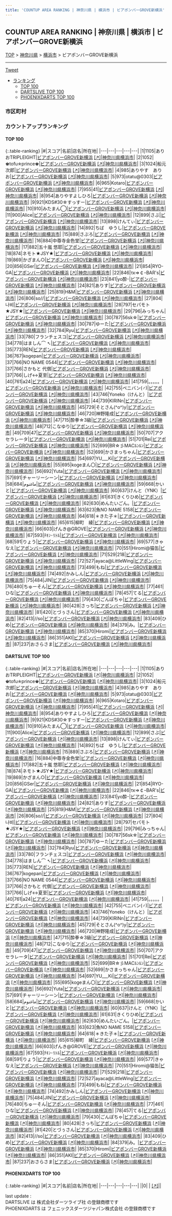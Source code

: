 ```yaml
---
title: 'COUNTUP AREA RANKING | 神奈川県 | 横浜市 | ビアポンバーGROVE新横浜'
---
```

## COUNTUP AREA RANKING | 神奈川県 | 横浜市 | ビアポンバーGROVE新横浜

[TOP](/darts/rank/) > [神奈川県](/darts/rank/神奈川県/) > [横浜市](/darts/rank/神奈川県/横浜市/) > ビアポンバーGROVE新横浜

___

<a href="https://twitter.com/share?ref_src=twsrc%5Etfw" data-text="COUNTUP AREA RANKING | 神奈川県横浜市ビアポンバーGROVE新横浜" class="twitter-share-button" data-hashtags="DARTSLIVE,PHOENIXDARTS,darts,ダーツ" data-show-count="false">Tweet</a>

* [ランキング](#カウントアップランキング)
    * [TOP 100](#top-100)
    * [DARTSLIVE TOP 100](#dartslive-top-100)
    * [PHOENIXDARTS TOP 100](#phoenixdarts-top-100)

### 市区町村

<ul>

</ul>

### カウントアップランキング

#### TOP 100



{:.table-ranking}
|#|スコア|名前|店名|所在地|
|---|---|---|---|---|
|1|1105|<span class="rank-name-dl">ありおTRIPLEIGHT</span>|<a href="/darts/rank/shops/c0ae7c72442d7486fec1ae84bb28bd87.html">ビアポンバーGROVE新横浜</a> <a href="https://search.dartslive.com/jp/shop/c0ae7c72442d7486fec1ae84bb28bd87">[↗]</a>|<a href="/darts/rank/神奈川県/横浜市">神奈川県横浜市</a>|
|2|1052|<span class="rank-name-dl">♚tofu✯prince♚</span>|<a href="/darts/rank/shops/c0ae7c72442d7486fec1ae84bb28bd87.html">ビアポンバーGROVE新横浜</a> <a href="https://search.dartslive.com/jp/shop/c0ae7c72442d7486fec1ae84bb28bd87">[↗]</a>|<a href="/darts/rank/神奈川県/横浜市">神奈川県横浜市</a>|
|3|1024|<span class="rank-name-dl">船元次郎</span>|<a href="/darts/rank/shops/c0ae7c72442d7486fec1ae84bb28bd87.html">ビアポンバーGROVE新横浜</a> <a href="https://search.dartslive.com/jp/shop/c0ae7c72442d7486fec1ae84bb28bd87">[↗]</a>|<a href="/darts/rank/神奈川県/横浜市">神奈川県横浜市</a>|
|4|985|<span class="rank-name-dl">ありやす　ありお</span>|<a href="/darts/rank/shops/c0ae7c72442d7486fec1ae84bb28bd87.html">ビアポンバーGROVE新横浜</a> <a href="https://search.dartslive.com/jp/shop/c0ae7c72442d7486fec1ae84bb28bd87">[↗]</a>|<a href="/darts/rank/神奈川県/横浜市">神奈川県横浜市</a>|
|5|973|<span class="rank-name-dl">otatu@0303</span>|<a href="/darts/rank/shops/c0ae7c72442d7486fec1ae84bb28bd87.html">ビアポンバーGROVE新横浜</a> <a href="https://search.dartslive.com/jp/shop/c0ae7c72442d7486fec1ae84bb28bd87">[↗]</a>|<a href="/darts/rank/神奈川県/横浜市">神奈川県横浜市</a>|
|6|965|<span class="rank-name-dl">Kotaro</span>|<a href="/darts/rank/shops/c0ae7c72442d7486fec1ae84bb28bd87.html">ビアポンバーGROVE新横浜</a> <a href="https://search.dartslive.com/jp/shop/c0ae7c72442d7486fec1ae84bb28bd87">[↗]</a>|<a href="/darts/rank/神奈川県/横浜市">神奈川県横浜市</a>|
|7|955|<span class="rank-name-dl">41</span>|<a href="/darts/rank/shops/c0ae7c72442d7486fec1ae84bb28bd87.html">ビアポンバーGROVE新横浜</a> <a href="https://search.dartslive.com/jp/shop/c0ae7c72442d7486fec1ae84bb28bd87">[↗]</a>|<a href="/darts/rank/神奈川県/横浜市">神奈川県横浜市</a>|
|8|954|<span class="rank-name-dl">ありやすよしひろ</span>|<a href="/darts/rank/shops/c0ae7c72442d7486fec1ae84bb28bd87.html">ビアポンバーGROVE新横浜</a> <a href="https://search.dartslive.com/jp/shop/c0ae7c72442d7486fec1ae84bb28bd87">[↗]</a>|<a href="/darts/rank/神奈川県/横浜市">神奈川県横浜市</a>|
|9|921|<span class="rank-name-dl">KDS#30☆すっすー</span>|<a href="/darts/rank/shops/c0ae7c72442d7486fec1ae84bb28bd87.html">ビアポンバーGROVE新横浜</a> <a href="https://search.dartslive.com/jp/shop/c0ae7c72442d7486fec1ae84bb28bd87">[↗]</a>|<a href="/darts/rank/神奈川県/横浜市">神奈川県横浜市</a>|
|10|910|<span class="rank-name-dl">みたまん◯</span>|<a href="/darts/rank/shops/c0ae7c72442d7486fec1ae84bb28bd87.html">ビアポンバーGROVE新横浜</a> <a href="https://search.dartslive.com/jp/shop/c0ae7c72442d7486fec1ae84bb28bd87">[↗]</a>|<a href="/darts/rank/神奈川県/横浜市">神奈川県横浜市</a>|
|11|900|<span class="rank-name-dl">Alice</span>|<a href="/darts/rank/shops/c0ae7c72442d7486fec1ae84bb28bd87.html">ビアポンバーGROVE新横浜</a> <a href="https://search.dartslive.com/jp/shop/c0ae7c72442d7486fec1ae84bb28bd87">[↗]</a>|<a href="/darts/rank/神奈川県/横浜市">神奈川県横浜市</a>|
|12|899|<span class="rank-name-dl">さぶ</span>|<a href="/darts/rank/shops/c0ae7c72442d7486fec1ae84bb28bd87.html">ビアポンバーGROVE新横浜</a> <a href="https://search.dartslive.com/jp/shop/c0ae7c72442d7486fec1ae84bb28bd87">[↗]</a>|<a href="/darts/rank/神奈川県/横浜市">神奈川県横浜市</a>|
|13|898|<span class="rank-name-dl">けんてぃ</span>|<a href="/darts/rank/shops/c0ae7c72442d7486fec1ae84bb28bd87.html">ビアポンバーGROVE新横浜</a> <a href="https://search.dartslive.com/jp/shop/c0ae7c72442d7486fec1ae84bb28bd87">[↗]</a>|<a href="/darts/rank/神奈川県/横浜市">神奈川県横浜市</a>|
|14|892|<span class="rank-name-dl">ちば　ゆうし</span>|<a href="/darts/rank/shops/c0ae7c72442d7486fec1ae84bb28bd87.html">ビアポンバーGROVE新横浜</a> <a href="https://search.dartslive.com/jp/shop/c0ae7c72442d7486fec1ae84bb28bd87">[↗]</a>|<a href="/darts/rank/神奈川県/横浜市">神奈川県横浜市</a>|
|15|889|<span class="rank-name-dl">さぶろ</span>|<a href="/darts/rank/shops/c0ae7c72442d7486fec1ae84bb28bd87.html">ビアポンバーGROVE新横浜</a> <a href="https://search.dartslive.com/jp/shop/c0ae7c72442d7486fec1ae84bb28bd87">[↗]</a>|<a href="/darts/rank/神奈川県/横浜市">神奈川県横浜市</a>|
|16|884|<span class="rank-name-dl">中尊寺金色堂</span>|<a href="/darts/rank/shops/c0ae7c72442d7486fec1ae84bb28bd87.html">ビアポンバーGROVE新横浜</a> <a href="https://search.dartslive.com/jp/shop/c0ae7c72442d7486fec1ae84bb28bd87">[↗]</a>|<a href="/darts/rank/神奈川県/横浜市">神奈川県横浜市</a>|
|17|882|<span class="rank-name-dl">五十嵐 悠耶</span>|<a href="/darts/rank/shops/c0ae7c72442d7486fec1ae84bb28bd87.html">ビアポンバーGROVE新横浜</a> <a href="https://search.dartslive.com/jp/shop/c0ae7c72442d7486fec1ae84bb28bd87">[↗]</a>|<a href="/darts/rank/神奈川県/横浜市">神奈川県横浜市</a>|
|18|874|<span class="rank-name-dl">ネモト★JSY★</span>|<a href="/darts/rank/shops/c0ae7c72442d7486fec1ae84bb28bd87.html">ビアポンバーGROVE新横浜</a> <a href="https://search.dartslive.com/jp/shop/c0ae7c72442d7486fec1ae84bb28bd87">[↗]</a>|<a href="/darts/rank/神奈川県/横浜市">神奈川県横浜市</a>|
|19|869|<span class="rank-name-dl">かざまん○</span>|<a href="/darts/rank/shops/c0ae7c72442d7486fec1ae84bb28bd87.html">ビアポンバーGROVE新横浜</a> <a href="https://search.dartslive.com/jp/shop/c0ae7c72442d7486fec1ae84bb28bd87">[↗]</a>|<a href="/darts/rank/神奈川県/横浜市">神奈川県横浜市</a>|
|20|856|<span class="rank-name-dl">GSer</span>|<a href="/darts/rank/shops/c0ae7c72442d7486fec1ae84bb28bd87.html">ビアポンバーGROVE新横浜</a> <a href="https://search.dartslive.com/jp/shop/c0ae7c72442d7486fec1ae84bb28bd87">[↗]</a>|<a href="/darts/rank/神奈川県/横浜市">神奈川県横浜市</a>|
|21|854|<span class="rank-name-dl">RYO-GA</span>|<a href="/darts/rank/shops/c0ae7c72442d7486fec1ae84bb28bd87.html">ビアポンバーGROVE新横浜</a> <a href="https://search.dartslive.com/jp/shop/c0ae7c72442d7486fec1ae84bb28bd87">[↗]</a>|<a href="/darts/rank/神奈川県/横浜市">神奈川県横浜市</a>|
|22|846|<span class="rank-name-dl">τκ⇒￠ｰBAR&#x27;s</span>|<a href="/darts/rank/shops/c0ae7c72442d7486fec1ae84bb28bd87.html">ビアポンバーGROVE新横浜</a> <a href="https://search.dartslive.com/jp/shop/c0ae7c72442d7486fec1ae84bb28bd87">[↗]</a>|<a href="/darts/rank/神奈川県/横浜市">神奈川県横浜市</a>|
|23|841|<span class="rank-name-dl">yo酔-</span>|<a href="/darts/rank/shops/c0ae7c72442d7486fec1ae84bb28bd87.html">ビアポンバーGROVE新横浜</a> <a href="https://search.dartslive.com/jp/shop/c0ae7c72442d7486fec1ae84bb28bd87">[↗]</a>|<a href="/darts/rank/神奈川県/横浜市">神奈川県横浜市</a>|
|24|821|<span class="rank-name-dl">ありす</span>|<a href="/darts/rank/shops/c0ae7c72442d7486fec1ae84bb28bd87.html">ビアポンバーGROVE新横浜</a> <a href="https://search.dartslive.com/jp/shop/c0ae7c72442d7486fec1ae84bb28bd87">[↗]</a>|<a href="/darts/rank/神奈川県/横浜市">神奈川県横浜市</a>|
|25|819|<span class="rank-name-dl">H&amp;M</span>|<a href="/darts/rank/shops/c0ae7c72442d7486fec1ae84bb28bd87.html">ビアポンバーGROVE新横浜</a> <a href="https://search.dartslive.com/jp/shop/c0ae7c72442d7486fec1ae84bb28bd87">[↗]</a>|<a href="/darts/rank/神奈川県/横浜市">神奈川県横浜市</a>|
|26|806|<span class="rank-name-dl">so//</span>|<a href="/darts/rank/shops/c0ae7c72442d7486fec1ae84bb28bd87.html">ビアポンバーGROVE新横浜</a> <a href="https://search.dartslive.com/jp/shop/c0ae7c72442d7486fec1ae84bb28bd87">[↗]</a>|<a href="/darts/rank/神奈川県/横浜市">神奈川県横浜市</a>|
|27|804|<span class="rank-name-dl">나비</span>|<a href="/darts/rank/shops/c0ae7c72442d7486fec1ae84bb28bd87.html">ビアポンバーGROVE新横浜</a> <a href="https://search.dartslive.com/jp/shop/c0ae7c72442d7486fec1ae84bb28bd87">[↗]</a>|<a href="/darts/rank/神奈川県/横浜市">神奈川県横浜市</a>|
|28|797|<span class="rank-name-dl">セパモト★JSY★</span>|<a href="/darts/rank/shops/c0ae7c72442d7486fec1ae84bb28bd87.html">ビアポンバーGROVE新横浜</a> <a href="https://search.dartslive.com/jp/shop/c0ae7c72442d7486fec1ae84bb28bd87">[↗]</a>|<a href="/darts/rank/神奈川県/横浜市">神奈川県横浜市</a>|
|29|796|<span class="rank-name-dl">みっちゃん</span>|<a href="/darts/rank/shops/c0ae7c72442d7486fec1ae84bb28bd87.html">ビアポンバーGROVE新横浜</a> <a href="https://search.dartslive.com/jp/shop/c0ae7c72442d7486fec1ae84bb28bd87">[↗]</a>|<a href="/darts/rank/神奈川県/横浜市">神奈川県横浜市</a>|
|30|787|<span class="rank-name-dl">56sk☆</span>|<a href="/darts/rank/shops/c0ae7c72442d7486fec1ae84bb28bd87.html">ビアポンバーGROVE新横浜</a> <a href="https://search.dartslive.com/jp/shop/c0ae7c72442d7486fec1ae84bb28bd87">[↗]</a>|<a href="/darts/rank/神奈川県/横浜市">神奈川県横浜市</a>|
|30|787|<span class="rank-name-dl">ゆーた</span>|<a href="/darts/rank/shops/c0ae7c72442d7486fec1ae84bb28bd87.html">ビアポンバーGROVE新横浜</a> <a href="https://search.dartslive.com/jp/shop/c0ae7c72442d7486fec1ae84bb28bd87">[↗]</a>|<a href="/darts/rank/神奈川県/横浜市">神奈川県横浜市</a>|
|32|784|<span class="rank-name-dl">Ryu</span>|<a href="/darts/rank/shops/c0ae7c72442d7486fec1ae84bb28bd87.html">ビアポンバーGROVE新横浜</a> <a href="https://search.dartslive.com/jp/shop/c0ae7c72442d7486fec1ae84bb28bd87">[↗]</a>|<a href="/darts/rank/神奈川県/横浜市">神奈川県横浜市</a>|
|33|780|<span class="rank-name-dl">フランチェスコ</span>|<a href="/darts/rank/shops/c0ae7c72442d7486fec1ae84bb28bd87.html">ビアポンバーGROVE新横浜</a> <a href="https://search.dartslive.com/jp/shop/c0ae7c72442d7486fec1ae84bb28bd87">[↗]</a>|<a href="/darts/rank/神奈川県/横浜市">神奈川県横浜市</a>|
|34|778|<span class="rank-name-dl">はましん⌒ ➴</span>|<a href="/darts/rank/shops/c0ae7c72442d7486fec1ae84bb28bd87.html">ビアポンバーGROVE新横浜</a> <a href="https://search.dartslive.com/jp/shop/c0ae7c72442d7486fec1ae84bb28bd87">[↗]</a>|<a href="/darts/rank/神奈川県/横浜市">神奈川県横浜市</a>|
|35|773|<span class="rank-name-dl">REN</span>|<a href="/darts/rank/shops/c0ae7c72442d7486fec1ae84bb28bd87.html">ビアポンバーGROVE新横浜</a> <a href="https://search.dartslive.com/jp/shop/c0ae7c72442d7486fec1ae84bb28bd87">[↗]</a>|<a href="/darts/rank/神奈川県/横浜市">神奈川県横浜市</a>|
|36|767|<span class="rank-name-dl">kogepan</span>|<a href="/darts/rank/shops/c0ae7c72442d7486fec1ae84bb28bd87.html">ビアポンバーGROVE新横浜</a> <a href="https://search.dartslive.com/jp/shop/c0ae7c72442d7486fec1ae84bb28bd87">[↗]</a>|<a href="/darts/rank/神奈川県/横浜市">神奈川県横浜市</a>|
|37|766|<span class="rank-name-dl">NO NAME 0544</span>|<a href="/darts/rank/shops/c0ae7c72442d7486fec1ae84bb28bd87.html">ビアポンバーGROVE新横浜</a> <a href="https://search.dartslive.com/jp/shop/c0ae7c72442d7486fec1ae84bb28bd87">[↗]</a>|<a href="/darts/rank/神奈川県/横浜市">神奈川県横浜市</a>|
|37|766|<span class="rank-name-dl">さかもと 代償</span>|<a href="/darts/rank/shops/c0ae7c72442d7486fec1ae84bb28bd87.html">ビアポンバーGROVE新横浜</a> <a href="https://search.dartslive.com/jp/shop/c0ae7c72442d7486fec1ae84bb28bd87">[↗]</a>|<a href="/darts/rank/神奈川県/横浜市">神奈川県横浜市</a>|
|37|766|<span class="rank-name-dl">しげ↔夏至</span>|<a href="/darts/rank/shops/c0ae7c72442d7486fec1ae84bb28bd87.html">ビアポンバーGROVE新横浜</a> <a href="https://search.dartslive.com/jp/shop/c0ae7c72442d7486fec1ae84bb28bd87">[↗]</a>|<a href="/darts/rank/神奈川県/横浜市">神奈川県横浜市</a>|
|40|761|<span class="rank-name-dl">a24</span>|<a href="/darts/rank/shops/c0ae7c72442d7486fec1ae84bb28bd87.html">ビアポンバーGROVE新横浜</a> <a href="https://search.dartslive.com/jp/shop/c0ae7c72442d7486fec1ae84bb28bd87">[↗]</a>|<a href="/darts/rank/神奈川県/横浜市">神奈川県横浜市</a>|
|41|759|<span class="rank-name-dl">。。。。。</span>|<a href="/darts/rank/shops/c0ae7c72442d7486fec1ae84bb28bd87.html">ビアポンバーGROVE新横浜</a> <a href="https://search.dartslive.com/jp/shop/c0ae7c72442d7486fec1ae84bb28bd87">[↗]</a>|<a href="/darts/rank/神奈川県/横浜市">神奈川県横浜市</a>|
|42|755|<span class="rank-name-dl">ペニバン(♂)</span>|<a href="/darts/rank/shops/c0ae7c72442d7486fec1ae84bb28bd87.html">ビアポンバーGROVE新横浜</a> <a href="https://search.dartslive.com/jp/shop/c0ae7c72442d7486fec1ae84bb28bd87">[↗]</a>|<a href="/darts/rank/神奈川県/横浜市">神奈川県横浜市</a>|
|43|746|<span class="rank-name-dl">Yoneko（けんと）</span>|<a href="/darts/rank/shops/c0ae7c72442d7486fec1ae84bb28bd87.html">ビアポンバーGROVE新横浜</a> <a href="https://search.dartslive.com/jp/shop/c0ae7c72442d7486fec1ae84bb28bd87">[↗]</a>|<a href="/darts/rank/神奈川県/横浜市">神奈川県横浜市</a>|
|44|739|<span class="rank-name-dl">KIRINn</span>|<a href="/darts/rank/shops/c0ae7c72442d7486fec1ae84bb28bd87.html">ビアポンバーGROVE新横浜</a> <a href="https://search.dartslive.com/jp/shop/c0ae7c72442d7486fec1ae84bb28bd87">[↗]</a>|<a href="/darts/rank/神奈川県/横浜市">神奈川県横浜市</a>|
|45|729|<span class="rank-name-dl">そとさん(^o^)y</span>|<a href="/darts/rank/shops/c0ae7c72442d7486fec1ae84bb28bd87.html">ビアポンバーGROVE新横浜</a> <a href="https://search.dartslive.com/jp/shop/c0ae7c72442d7486fec1ae84bb28bd87">[↗]</a>|<a href="/darts/rank/神奈川県/横浜市">神奈川県横浜市</a>|
|46|720|<span class="rank-name-dl">神野隆成</span>|<a href="/darts/rank/shops/c0ae7c72442d7486fec1ae84bb28bd87.html">ビアポンバーGROVE新横浜</a> <a href="https://search.dartslive.com/jp/shop/c0ae7c72442d7486fec1ae84bb28bd87">[↗]</a>|<a href="/darts/rank/神奈川県/横浜市">神奈川県横浜市</a>|
|47|715|<span class="rank-name-dl">酔拳☆3級</span>|<a href="/darts/rank/shops/c0ae7c72442d7486fec1ae84bb28bd87.html">ビアポンバーGROVE新横浜</a> <a href="https://search.dartslive.com/jp/shop/c0ae7c72442d7486fec1ae84bb28bd87">[↗]</a>|<a href="/darts/rank/神奈川県/横浜市">神奈川県横浜市</a>|
|48|712|<span class="rank-name-dl">こなゆり</span>|<a href="/darts/rank/shops/c0ae7c72442d7486fec1ae84bb28bd87.html">ビアポンバーGROVE新横浜</a> <a href="https://search.dartslive.com/jp/shop/c0ae7c72442d7486fec1ae84bb28bd87">[↗]</a>|<a href="/darts/rank/神奈川県/横浜市">神奈川県横浜市</a>|
|49|709|<span class="rank-name-dl">47</span>|<a href="/darts/rank/shops/c0ae7c72442d7486fec1ae84bb28bd87.html">ビアポンバーGROVE新横浜</a> <a href="https://search.dartslive.com/jp/shop/c0ae7c72442d7486fec1ae84bb28bd87">[↗]</a>|<a href="/darts/rank/神奈川県/横浜市">神奈川県横浜市</a>|
|50|707|<span class="rank-name-dl">アクセラレータ</span>|<a href="/darts/rank/shops/c0ae7c72442d7486fec1ae84bb28bd87.html">ビアポンバーGROVE新横浜</a> <a href="https://search.dartslive.com/jp/shop/c0ae7c72442d7486fec1ae84bb28bd87">[↗]</a>|<a href="/darts/rank/神奈川県/横浜市">神奈川県横浜市</a>|
|51|701|<span class="rank-name-dl">Rei</span>|<a href="/darts/rank/shops/c0ae7c72442d7486fec1ae84bb28bd87.html">ビアポンバーGROVE新横浜</a> <a href="https://search.dartslive.com/jp/shop/c0ae7c72442d7486fec1ae84bb28bd87">[↗]</a>|<a href="/darts/rank/神奈川県/横浜市">神奈川県横浜市</a>|
|52|699|<span class="rank-name-dl">BR☆彡MACﾙﾝﾙﾝ</span>|<a href="/darts/rank/shops/c0ae7c72442d7486fec1ae84bb28bd87.html">ビアポンバーGROVE新横浜</a> <a href="https://search.dartslive.com/jp/shop/c0ae7c72442d7486fec1ae84bb28bd87">[↗]</a>|<a href="/darts/rank/神奈川県/横浜市">神奈川県横浜市</a>|
|52|699|<span class="rank-name-dl">かさまっちゃん</span>|<a href="/darts/rank/shops/c0ae7c72442d7486fec1ae84bb28bd87.html">ビアポンバーGROVE新横浜</a> <a href="https://search.dartslive.com/jp/shop/c0ae7c72442d7486fec1ae84bb28bd87">[↗]</a>|<a href="/darts/rank/神奈川県/横浜市">神奈川県横浜市</a>|
|54|697|<span class="rank-name-dl">YU___Ki</span>|<a href="/darts/rank/shops/c0ae7c72442d7486fec1ae84bb28bd87.html">ビアポンバーGROVE新横浜</a> <a href="https://search.dartslive.com/jp/shop/c0ae7c72442d7486fec1ae84bb28bd87">[↗]</a>|<a href="/darts/rank/神奈川県/横浜市">神奈川県横浜市</a>|
|55|695|<span class="rank-name-dl">kogeまん〇</span>|<a href="/darts/rank/shops/c0ae7c72442d7486fec1ae84bb28bd87.html">ビアポンバーGROVE新横浜</a> <a href="https://search.dartslive.com/jp/shop/c0ae7c72442d7486fec1ae84bb28bd87">[↗]</a>|<a href="/darts/rank/神奈川県/横浜市">神奈川県横浜市</a>|
|56|692|<span class="rank-name-dl">Yuta</span>|<a href="/darts/rank/shops/c0ae7c72442d7486fec1ae84bb28bd87.html">ビアポンバーGROVE新横浜</a> <a href="https://search.dartslive.com/jp/shop/c0ae7c72442d7486fec1ae84bb28bd87">[↗]</a>|<a href="/darts/rank/神奈川県/横浜市">神奈川県横浜市</a>|
|57|691|<span class="rank-name-dl">チャーリーシーン</span>|<a href="/darts/rank/shops/c0ae7c72442d7486fec1ae84bb28bd87.html">ビアポンバーGROVE新横浜</a> <a href="https://search.dartslive.com/jp/shop/c0ae7c72442d7486fec1ae84bb28bd87">[↗]</a>|<a href="/darts/rank/神奈川県/横浜市">神奈川県横浜市</a>|
|58|684|<span class="rank-name-dl">ماغنوم</span>|<a href="/darts/rank/shops/c0ae7c72442d7486fec1ae84bb28bd87.html">ビアポンバーGROVE新横浜</a> <a href="https://search.dartslive.com/jp/shop/c0ae7c72442d7486fec1ae84bb28bd87">[↗]</a>|<a href="/darts/rank/神奈川県/横浜市">神奈川県横浜市</a>|
|59|668|<span class="rank-name-dl">かいと</span>|<a href="/darts/rank/shops/c0ae7c72442d7486fec1ae84bb28bd87.html">ビアポンバーGROVE新横浜</a> <a href="https://search.dartslive.com/jp/shop/c0ae7c72442d7486fec1ae84bb28bd87">[↗]</a>|<a href="/darts/rank/神奈川県/横浜市">神奈川県横浜市</a>|
|60|637|<span class="rank-name-dl">けんと（YNK）</span>|<a href="/darts/rank/shops/c0ae7c72442d7486fec1ae84bb28bd87.html">ビアポンバーGROVE新横浜</a> <a href="https://search.dartslive.com/jp/shop/c0ae7c72442d7486fec1ae84bb28bd87">[↗]</a>|<a href="/darts/rank/神奈川県/横浜市">神奈川県横浜市</a>|
|61|631|<span class="rank-name-dl">きくりひめ</span>|<a href="/darts/rank/shops/c0ae7c72442d7486fec1ae84bb28bd87.html">ビアポンバーGROVE新横浜</a> <a href="https://search.dartslive.com/jp/shop/c0ae7c72442d7486fec1ae84bb28bd87">[↗]</a>|<a href="/darts/rank/神奈川県/横浜市">神奈川県横浜市</a>|
|62|630|<span class="rank-name-dl">めんたいごん。</span>|<a href="/darts/rank/shops/c0ae7c72442d7486fec1ae84bb28bd87.html">ビアポンバーGROVE新横浜</a> <a href="https://search.dartslive.com/jp/shop/c0ae7c72442d7486fec1ae84bb28bd87">[↗]</a>|<a href="/darts/rank/神奈川県/横浜市">神奈川県横浜市</a>|
|63|623|<span class="rank-name-dl">魚NO NAME 5158</span>|<a href="/darts/rank/shops/c0ae7c72442d7486fec1ae84bb28bd87.html">ビアポンバーGROVE新横浜</a> <a href="https://search.dartslive.com/jp/shop/c0ae7c72442d7486fec1ae84bb28bd87">[↗]</a>|<a href="/darts/rank/神奈川県/横浜市">神奈川県横浜市</a>|
|64|618|<span class="rank-name-dl">＊きた子＊</span>|<a href="/darts/rank/shops/c0ae7c72442d7486fec1ae84bb28bd87.html">ビアポンバーGROVE新横浜</a> <a href="https://search.dartslive.com/jp/shop/c0ae7c72442d7486fec1ae84bb28bd87">[↗]</a>|<a href="/darts/rank/神奈川県/横浜市">神奈川県横浜市</a>|
|65|615|<span class="rank-name-dl">柳町　綾</span>|<a href="/darts/rank/shops/c0ae7c72442d7486fec1ae84bb28bd87.html">ビアポンバーGROVE新横浜</a> <a href="https://search.dartslive.com/jp/shop/c0ae7c72442d7486fec1ae84bb28bd87">[↗]</a>|<a href="/darts/rank/神奈川県/横浜市">神奈川県横浜市</a>|
|66|603|<span class="rank-name-dl">げんき@GROVE</span>|<a href="/darts/rank/shops/c0ae7c72442d7486fec1ae84bb28bd87.html">ビアポンバーGROVE新横浜</a> <a href="https://search.dartslive.com/jp/shop/c0ae7c72442d7486fec1ae84bb28bd87">[↗]</a>|<a href="/darts/rank/神奈川県/横浜市">神奈川県横浜市</a>|
|67|593|<span class="rank-name-dl">ﾁｷﾝ･ﾘﾄﾙ</span>|<a href="/darts/rank/shops/c0ae7c72442d7486fec1ae84bb28bd87.html">ビアポンバーGROVE新横浜</a> <a href="https://search.dartslive.com/jp/shop/c0ae7c72442d7486fec1ae84bb28bd87">[↗]</a>|<a href="/darts/rank/神奈川県/横浜市">神奈川県横浜市</a>|
|68|591|<span class="rank-name-dl">りょう</span>|<a href="/darts/rank/shops/c0ae7c72442d7486fec1ae84bb28bd87.html">ビアポンバーGROVE新横浜</a> <a href="https://search.dartslive.com/jp/shop/c0ae7c72442d7486fec1ae84bb28bd87">[↗]</a>|<a href="/darts/rank/神奈川県/横浜市">神奈川県横浜市</a>|
|69|577|<span class="rank-name-dl">きゃなえ</span>|<a href="/darts/rank/shops/c0ae7c72442d7486fec1ae84bb28bd87.html">ビアポンバーGROVE新横浜</a> <a href="https://search.dartslive.com/jp/shop/c0ae7c72442d7486fec1ae84bb28bd87">[↗]</a>|<a href="/darts/rank/神奈川県/横浜市">神奈川県横浜市</a>|
|70|551|<span class="rank-name-dl">Hiromi@猫缶</span>|<a href="/darts/rank/shops/c0ae7c72442d7486fec1ae84bb28bd87.html">ビアポンバーGROVE新横浜</a> <a href="https://search.dartslive.com/jp/shop/c0ae7c72442d7486fec1ae84bb28bd87">[↗]</a>|<a href="/darts/rank/神奈川県/横浜市">神奈川県横浜市</a>|
|71|529|<span class="rank-name-dl">218</span>|<a href="/darts/rank/shops/c0ae7c72442d7486fec1ae84bb28bd87.html">ビアポンバーGROVE新横浜</a> <a href="https://search.dartslive.com/jp/shop/c0ae7c72442d7486fec1ae84bb28bd87">[↗]</a>|<a href="/darts/rank/神奈川県/横浜市">神奈川県横浜市</a>|
|72|527|<span class="rank-name-dl">ayaca@LittleWing</span>|<a href="/darts/rank/shops/c0ae7c72442d7486fec1ae84bb28bd87.html">ビアポンバーGROVE新横浜</a> <a href="https://search.dartslive.com/jp/shop/c0ae7c72442d7486fec1ae84bb28bd87">[↗]</a>|<a href="/darts/rank/神奈川県/横浜市">神奈川県横浜市</a>|
|73|499|<span class="rank-name-dl">もね</span>|<a href="/darts/rank/shops/c0ae7c72442d7486fec1ae84bb28bd87.html">ビアポンバーGROVE新横浜</a> <a href="https://search.dartslive.com/jp/shop/c0ae7c72442d7486fec1ae84bb28bd87">[↗]</a>|<a href="/darts/rank/神奈川県/横浜市">神奈川県横浜市</a>|
|74|492|<span class="rank-name-dl">かみしん</span>|<a href="/darts/rank/shops/c0ae7c72442d7486fec1ae84bb28bd87.html">ビアポンバーGROVE新横浜</a> <a href="https://search.dartslive.com/jp/shop/c0ae7c72442d7486fec1ae84bb28bd87">[↗]</a>|<a href="/darts/rank/神奈川県/横浜市">神奈川県横浜市</a>|
|75|484|<span class="rank-name-dl">JIN</span>|<a href="/darts/rank/shops/c0ae7c72442d7486fec1ae84bb28bd87.html">ビアポンバーGROVE新横浜</a> <a href="https://search.dartslive.com/jp/shop/c0ae7c72442d7486fec1ae84bb28bd87">[↗]</a>|<a href="/darts/rank/神奈川県/横浜市">神奈川県横浜市</a>|
|76|480|<span class="rank-name-dl">ちゅーそん</span>|<a href="/darts/rank/shops/c0ae7c72442d7486fec1ae84bb28bd87.html">ビアポンバーGROVE新横浜</a> <a href="https://search.dartslive.com/jp/shop/c0ae7c72442d7486fec1ae84bb28bd87">[↗]</a>|<a href="/darts/rank/神奈川県/横浜市">神奈川県横浜市</a>|
|77|461|<span class="rank-name-dl">ひな</span>|<a href="/darts/rank/shops/c0ae7c72442d7486fec1ae84bb28bd87.html">ビアポンバーGROVE新横浜</a> <a href="https://search.dartslive.com/jp/shop/c0ae7c72442d7486fec1ae84bb28bd87">[↗]</a>|<a href="/darts/rank/神奈川県/横浜市">神奈川県横浜市</a>|
|78|457|<span class="rank-name-dl">てる</span>|<a href="/darts/rank/shops/c0ae7c72442d7486fec1ae84bb28bd87.html">ビアポンバーGROVE新横浜</a> <a href="https://search.dartslive.com/jp/shop/c0ae7c72442d7486fec1ae84bb28bd87">[↗]</a>|<a href="/darts/rank/神奈川県/横浜市">神奈川県横浜市</a>|
|79|430|<span class="rank-name-dl">ごんぽちゃ</span>|<a href="/darts/rank/shops/c0ae7c72442d7486fec1ae84bb28bd87.html">ビアポンバーGROVE新横浜</a> <a href="https://search.dartslive.com/jp/shop/c0ae7c72442d7486fec1ae84bb28bd87">[↗]</a>|<a href="/darts/rank/神奈川県/横浜市">神奈川県横浜市</a>|
|80|428|<span class="rank-name-dl">さっち</span>|<a href="/darts/rank/shops/c0ae7c72442d7486fec1ae84bb28bd87.html">ビアポンバーGROVE新横浜</a> <a href="https://search.dartslive.com/jp/shop/c0ae7c72442d7486fec1ae84bb28bd87">[↗]</a>|<a href="/darts/rank/神奈川県/横浜市">神奈川県横浜市</a>|
|81|420|<span class="rank-name-dl">とづぅさん</span>|<a href="/darts/rank/shops/c0ae7c72442d7486fec1ae84bb28bd87.html">ビアポンバーGROVE新横浜</a> <a href="https://search.dartslive.com/jp/shop/c0ae7c72442d7486fec1ae84bb28bd87">[↗]</a>|<a href="/darts/rank/神奈川県/横浜市">神奈川県横浜市</a>|
|82|413|<span class="rank-name-dl">//so</span>|<a href="/darts/rank/shops/c0ae7c72442d7486fec1ae84bb28bd87.html">ビアポンバーGROVE新横浜</a> <a href="https://search.dartslive.com/jp/shop/c0ae7c72442d7486fec1ae84bb28bd87">[↗]</a>|<a href="/darts/rank/神奈川県/横浜市">神奈川県横浜市</a>|
|83|409|<span class="rank-name-dl">ひめ</span>|<a href="/darts/rank/shops/c0ae7c72442d7486fec1ae84bb28bd87.html">ビアポンバーGROVE新横浜</a> <a href="https://search.dartslive.com/jp/shop/c0ae7c72442d7486fec1ae84bb28bd87">[↗]</a>|<a href="/darts/rank/神奈川県/横浜市">神奈川県横浜市</a>|
|84|379|<span class="rank-name-dl">み。</span>|<a href="/darts/rank/shops/c0ae7c72442d7486fec1ae84bb28bd87.html">ビアポンバーGROVE新横浜</a> <a href="https://search.dartslive.com/jp/shop/c0ae7c72442d7486fec1ae84bb28bd87">[↗]</a>|<a href="/darts/rank/神奈川県/横浜市">神奈川県横浜市</a>|
|85|370|<span class="rank-name-dl">Hiromi</span>|<a href="/darts/rank/shops/c0ae7c72442d7486fec1ae84bb28bd87.html">ビアポンバーGROVE新横浜</a> <a href="https://search.dartslive.com/jp/shop/c0ae7c72442d7486fec1ae84bb28bd87">[↗]</a>|<a href="/darts/rank/神奈川県/横浜市">神奈川県横浜市</a>|
|86|351|<span class="rank-name-dl">AKI</span>|<a href="/darts/rank/shops/c0ae7c72442d7486fec1ae84bb28bd87.html">ビアポンバーGROVE新横浜</a> <a href="https://search.dartslive.com/jp/shop/c0ae7c72442d7486fec1ae84bb28bd87">[↗]</a>|<a href="/darts/rank/神奈川県/横浜市">神奈川県横浜市</a>|
|87|237|<span class="rank-name-dl">おさらさま</span>|<a href="/darts/rank/shops/c0ae7c72442d7486fec1ae84bb28bd87.html">ビアポンバーGROVE新横浜</a> <a href="https://search.dartslive.com/jp/shop/c0ae7c72442d7486fec1ae84bb28bd87">[↗]</a>|<a href="/darts/rank/神奈川県/横浜市">神奈川県横浜市</a>|


#### DARTSLIVE TOP 100



{:.table-ranking}
|#|スコア|名前|店名|所在地|
|---|---|---|---|---|
|1|1105|<span class="rank-name-dl">ありおTRIPLEIGHT</span>|<a href="/darts/rank/shops/c0ae7c72442d7486fec1ae84bb28bd87.html">ビアポンバーGROVE新横浜</a> <a href="https://search.dartslive.com/jp/shop/c0ae7c72442d7486fec1ae84bb28bd87">[↗]</a>|<a href="/darts/rank/神奈川県/横浜市">神奈川県横浜市</a>|
|2|1052|<span class="rank-name-dl">♚tofu✯prince♚</span>|<a href="/darts/rank/shops/c0ae7c72442d7486fec1ae84bb28bd87.html">ビアポンバーGROVE新横浜</a> <a href="https://search.dartslive.com/jp/shop/c0ae7c72442d7486fec1ae84bb28bd87">[↗]</a>|<a href="/darts/rank/神奈川県/横浜市">神奈川県横浜市</a>|
|3|1024|<span class="rank-name-dl">船元次郎</span>|<a href="/darts/rank/shops/c0ae7c72442d7486fec1ae84bb28bd87.html">ビアポンバーGROVE新横浜</a> <a href="https://search.dartslive.com/jp/shop/c0ae7c72442d7486fec1ae84bb28bd87">[↗]</a>|<a href="/darts/rank/神奈川県/横浜市">神奈川県横浜市</a>|
|4|985|<span class="rank-name-dl">ありやす　ありお</span>|<a href="/darts/rank/shops/c0ae7c72442d7486fec1ae84bb28bd87.html">ビアポンバーGROVE新横浜</a> <a href="https://search.dartslive.com/jp/shop/c0ae7c72442d7486fec1ae84bb28bd87">[↗]</a>|<a href="/darts/rank/神奈川県/横浜市">神奈川県横浜市</a>|
|5|973|<span class="rank-name-dl">otatu@0303</span>|<a href="/darts/rank/shops/c0ae7c72442d7486fec1ae84bb28bd87.html">ビアポンバーGROVE新横浜</a> <a href="https://search.dartslive.com/jp/shop/c0ae7c72442d7486fec1ae84bb28bd87">[↗]</a>|<a href="/darts/rank/神奈川県/横浜市">神奈川県横浜市</a>|
|6|965|<span class="rank-name-dl">Kotaro</span>|<a href="/darts/rank/shops/c0ae7c72442d7486fec1ae84bb28bd87.html">ビアポンバーGROVE新横浜</a> <a href="https://search.dartslive.com/jp/shop/c0ae7c72442d7486fec1ae84bb28bd87">[↗]</a>|<a href="/darts/rank/神奈川県/横浜市">神奈川県横浜市</a>|
|7|955|<span class="rank-name-dl">41</span>|<a href="/darts/rank/shops/c0ae7c72442d7486fec1ae84bb28bd87.html">ビアポンバーGROVE新横浜</a> <a href="https://search.dartslive.com/jp/shop/c0ae7c72442d7486fec1ae84bb28bd87">[↗]</a>|<a href="/darts/rank/神奈川県/横浜市">神奈川県横浜市</a>|
|8|954|<span class="rank-name-dl">ありやすよしひろ</span>|<a href="/darts/rank/shops/c0ae7c72442d7486fec1ae84bb28bd87.html">ビアポンバーGROVE新横浜</a> <a href="https://search.dartslive.com/jp/shop/c0ae7c72442d7486fec1ae84bb28bd87">[↗]</a>|<a href="/darts/rank/神奈川県/横浜市">神奈川県横浜市</a>|
|9|921|<span class="rank-name-dl">KDS#30☆すっすー</span>|<a href="/darts/rank/shops/c0ae7c72442d7486fec1ae84bb28bd87.html">ビアポンバーGROVE新横浜</a> <a href="https://search.dartslive.com/jp/shop/c0ae7c72442d7486fec1ae84bb28bd87">[↗]</a>|<a href="/darts/rank/神奈川県/横浜市">神奈川県横浜市</a>|
|10|910|<span class="rank-name-dl">みたまん◯</span>|<a href="/darts/rank/shops/c0ae7c72442d7486fec1ae84bb28bd87.html">ビアポンバーGROVE新横浜</a> <a href="https://search.dartslive.com/jp/shop/c0ae7c72442d7486fec1ae84bb28bd87">[↗]</a>|<a href="/darts/rank/神奈川県/横浜市">神奈川県横浜市</a>|
|11|900|<span class="rank-name-dl">Alice</span>|<a href="/darts/rank/shops/c0ae7c72442d7486fec1ae84bb28bd87.html">ビアポンバーGROVE新横浜</a> <a href="https://search.dartslive.com/jp/shop/c0ae7c72442d7486fec1ae84bb28bd87">[↗]</a>|<a href="/darts/rank/神奈川県/横浜市">神奈川県横浜市</a>|
|12|899|<span class="rank-name-dl">さぶ</span>|<a href="/darts/rank/shops/c0ae7c72442d7486fec1ae84bb28bd87.html">ビアポンバーGROVE新横浜</a> <a href="https://search.dartslive.com/jp/shop/c0ae7c72442d7486fec1ae84bb28bd87">[↗]</a>|<a href="/darts/rank/神奈川県/横浜市">神奈川県横浜市</a>|
|13|898|<span class="rank-name-dl">けんてぃ</span>|<a href="/darts/rank/shops/c0ae7c72442d7486fec1ae84bb28bd87.html">ビアポンバーGROVE新横浜</a> <a href="https://search.dartslive.com/jp/shop/c0ae7c72442d7486fec1ae84bb28bd87">[↗]</a>|<a href="/darts/rank/神奈川県/横浜市">神奈川県横浜市</a>|
|14|892|<span class="rank-name-dl">ちば　ゆうし</span>|<a href="/darts/rank/shops/c0ae7c72442d7486fec1ae84bb28bd87.html">ビアポンバーGROVE新横浜</a> <a href="https://search.dartslive.com/jp/shop/c0ae7c72442d7486fec1ae84bb28bd87">[↗]</a>|<a href="/darts/rank/神奈川県/横浜市">神奈川県横浜市</a>|
|15|889|<span class="rank-name-dl">さぶろ</span>|<a href="/darts/rank/shops/c0ae7c72442d7486fec1ae84bb28bd87.html">ビアポンバーGROVE新横浜</a> <a href="https://search.dartslive.com/jp/shop/c0ae7c72442d7486fec1ae84bb28bd87">[↗]</a>|<a href="/darts/rank/神奈川県/横浜市">神奈川県横浜市</a>|
|16|884|<span class="rank-name-dl">中尊寺金色堂</span>|<a href="/darts/rank/shops/c0ae7c72442d7486fec1ae84bb28bd87.html">ビアポンバーGROVE新横浜</a> <a href="https://search.dartslive.com/jp/shop/c0ae7c72442d7486fec1ae84bb28bd87">[↗]</a>|<a href="/darts/rank/神奈川県/横浜市">神奈川県横浜市</a>|
|17|882|<span class="rank-name-dl">五十嵐 悠耶</span>|<a href="/darts/rank/shops/c0ae7c72442d7486fec1ae84bb28bd87.html">ビアポンバーGROVE新横浜</a> <a href="https://search.dartslive.com/jp/shop/c0ae7c72442d7486fec1ae84bb28bd87">[↗]</a>|<a href="/darts/rank/神奈川県/横浜市">神奈川県横浜市</a>|
|18|874|<span class="rank-name-dl">ネモト★JSY★</span>|<a href="/darts/rank/shops/c0ae7c72442d7486fec1ae84bb28bd87.html">ビアポンバーGROVE新横浜</a> <a href="https://search.dartslive.com/jp/shop/c0ae7c72442d7486fec1ae84bb28bd87">[↗]</a>|<a href="/darts/rank/神奈川県/横浜市">神奈川県横浜市</a>|
|19|869|<span class="rank-name-dl">かざまん○</span>|<a href="/darts/rank/shops/c0ae7c72442d7486fec1ae84bb28bd87.html">ビアポンバーGROVE新横浜</a> <a href="https://search.dartslive.com/jp/shop/c0ae7c72442d7486fec1ae84bb28bd87">[↗]</a>|<a href="/darts/rank/神奈川県/横浜市">神奈川県横浜市</a>|
|20|856|<span class="rank-name-dl">GSer</span>|<a href="/darts/rank/shops/c0ae7c72442d7486fec1ae84bb28bd87.html">ビアポンバーGROVE新横浜</a> <a href="https://search.dartslive.com/jp/shop/c0ae7c72442d7486fec1ae84bb28bd87">[↗]</a>|<a href="/darts/rank/神奈川県/横浜市">神奈川県横浜市</a>|
|21|854|<span class="rank-name-dl">RYO-GA</span>|<a href="/darts/rank/shops/c0ae7c72442d7486fec1ae84bb28bd87.html">ビアポンバーGROVE新横浜</a> <a href="https://search.dartslive.com/jp/shop/c0ae7c72442d7486fec1ae84bb28bd87">[↗]</a>|<a href="/darts/rank/神奈川県/横浜市">神奈川県横浜市</a>|
|22|846|<span class="rank-name-dl">τκ⇒￠ｰBAR&#x27;s</span>|<a href="/darts/rank/shops/c0ae7c72442d7486fec1ae84bb28bd87.html">ビアポンバーGROVE新横浜</a> <a href="https://search.dartslive.com/jp/shop/c0ae7c72442d7486fec1ae84bb28bd87">[↗]</a>|<a href="/darts/rank/神奈川県/横浜市">神奈川県横浜市</a>|
|23|841|<span class="rank-name-dl">yo酔-</span>|<a href="/darts/rank/shops/c0ae7c72442d7486fec1ae84bb28bd87.html">ビアポンバーGROVE新横浜</a> <a href="https://search.dartslive.com/jp/shop/c0ae7c72442d7486fec1ae84bb28bd87">[↗]</a>|<a href="/darts/rank/神奈川県/横浜市">神奈川県横浜市</a>|
|24|821|<span class="rank-name-dl">ありす</span>|<a href="/darts/rank/shops/c0ae7c72442d7486fec1ae84bb28bd87.html">ビアポンバーGROVE新横浜</a> <a href="https://search.dartslive.com/jp/shop/c0ae7c72442d7486fec1ae84bb28bd87">[↗]</a>|<a href="/darts/rank/神奈川県/横浜市">神奈川県横浜市</a>|
|25|819|<span class="rank-name-dl">H&amp;M</span>|<a href="/darts/rank/shops/c0ae7c72442d7486fec1ae84bb28bd87.html">ビアポンバーGROVE新横浜</a> <a href="https://search.dartslive.com/jp/shop/c0ae7c72442d7486fec1ae84bb28bd87">[↗]</a>|<a href="/darts/rank/神奈川県/横浜市">神奈川県横浜市</a>|
|26|806|<span class="rank-name-dl">so//</span>|<a href="/darts/rank/shops/c0ae7c72442d7486fec1ae84bb28bd87.html">ビアポンバーGROVE新横浜</a> <a href="https://search.dartslive.com/jp/shop/c0ae7c72442d7486fec1ae84bb28bd87">[↗]</a>|<a href="/darts/rank/神奈川県/横浜市">神奈川県横浜市</a>|
|27|804|<span class="rank-name-dl">나비</span>|<a href="/darts/rank/shops/c0ae7c72442d7486fec1ae84bb28bd87.html">ビアポンバーGROVE新横浜</a> <a href="https://search.dartslive.com/jp/shop/c0ae7c72442d7486fec1ae84bb28bd87">[↗]</a>|<a href="/darts/rank/神奈川県/横浜市">神奈川県横浜市</a>|
|28|797|<span class="rank-name-dl">セパモト★JSY★</span>|<a href="/darts/rank/shops/c0ae7c72442d7486fec1ae84bb28bd87.html">ビアポンバーGROVE新横浜</a> <a href="https://search.dartslive.com/jp/shop/c0ae7c72442d7486fec1ae84bb28bd87">[↗]</a>|<a href="/darts/rank/神奈川県/横浜市">神奈川県横浜市</a>|
|29|796|<span class="rank-name-dl">みっちゃん</span>|<a href="/darts/rank/shops/c0ae7c72442d7486fec1ae84bb28bd87.html">ビアポンバーGROVE新横浜</a> <a href="https://search.dartslive.com/jp/shop/c0ae7c72442d7486fec1ae84bb28bd87">[↗]</a>|<a href="/darts/rank/神奈川県/横浜市">神奈川県横浜市</a>|
|30|787|<span class="rank-name-dl">56sk☆</span>|<a href="/darts/rank/shops/c0ae7c72442d7486fec1ae84bb28bd87.html">ビアポンバーGROVE新横浜</a> <a href="https://search.dartslive.com/jp/shop/c0ae7c72442d7486fec1ae84bb28bd87">[↗]</a>|<a href="/darts/rank/神奈川県/横浜市">神奈川県横浜市</a>|
|30|787|<span class="rank-name-dl">ゆーた</span>|<a href="/darts/rank/shops/c0ae7c72442d7486fec1ae84bb28bd87.html">ビアポンバーGROVE新横浜</a> <a href="https://search.dartslive.com/jp/shop/c0ae7c72442d7486fec1ae84bb28bd87">[↗]</a>|<a href="/darts/rank/神奈川県/横浜市">神奈川県横浜市</a>|
|32|784|<span class="rank-name-dl">Ryu</span>|<a href="/darts/rank/shops/c0ae7c72442d7486fec1ae84bb28bd87.html">ビアポンバーGROVE新横浜</a> <a href="https://search.dartslive.com/jp/shop/c0ae7c72442d7486fec1ae84bb28bd87">[↗]</a>|<a href="/darts/rank/神奈川県/横浜市">神奈川県横浜市</a>|
|33|780|<span class="rank-name-dl">フランチェスコ</span>|<a href="/darts/rank/shops/c0ae7c72442d7486fec1ae84bb28bd87.html">ビアポンバーGROVE新横浜</a> <a href="https://search.dartslive.com/jp/shop/c0ae7c72442d7486fec1ae84bb28bd87">[↗]</a>|<a href="/darts/rank/神奈川県/横浜市">神奈川県横浜市</a>|
|34|778|<span class="rank-name-dl">はましん⌒ ➴</span>|<a href="/darts/rank/shops/c0ae7c72442d7486fec1ae84bb28bd87.html">ビアポンバーGROVE新横浜</a> <a href="https://search.dartslive.com/jp/shop/c0ae7c72442d7486fec1ae84bb28bd87">[↗]</a>|<a href="/darts/rank/神奈川県/横浜市">神奈川県横浜市</a>|
|35|773|<span class="rank-name-dl">REN</span>|<a href="/darts/rank/shops/c0ae7c72442d7486fec1ae84bb28bd87.html">ビアポンバーGROVE新横浜</a> <a href="https://search.dartslive.com/jp/shop/c0ae7c72442d7486fec1ae84bb28bd87">[↗]</a>|<a href="/darts/rank/神奈川県/横浜市">神奈川県横浜市</a>|
|36|767|<span class="rank-name-dl">kogepan</span>|<a href="/darts/rank/shops/c0ae7c72442d7486fec1ae84bb28bd87.html">ビアポンバーGROVE新横浜</a> <a href="https://search.dartslive.com/jp/shop/c0ae7c72442d7486fec1ae84bb28bd87">[↗]</a>|<a href="/darts/rank/神奈川県/横浜市">神奈川県横浜市</a>|
|37|766|<span class="rank-name-dl">NO NAME 0544</span>|<a href="/darts/rank/shops/c0ae7c72442d7486fec1ae84bb28bd87.html">ビアポンバーGROVE新横浜</a> <a href="https://search.dartslive.com/jp/shop/c0ae7c72442d7486fec1ae84bb28bd87">[↗]</a>|<a href="/darts/rank/神奈川県/横浜市">神奈川県横浜市</a>|
|37|766|<span class="rank-name-dl">さかもと 代償</span>|<a href="/darts/rank/shops/c0ae7c72442d7486fec1ae84bb28bd87.html">ビアポンバーGROVE新横浜</a> <a href="https://search.dartslive.com/jp/shop/c0ae7c72442d7486fec1ae84bb28bd87">[↗]</a>|<a href="/darts/rank/神奈川県/横浜市">神奈川県横浜市</a>|
|37|766|<span class="rank-name-dl">しげ↔夏至</span>|<a href="/darts/rank/shops/c0ae7c72442d7486fec1ae84bb28bd87.html">ビアポンバーGROVE新横浜</a> <a href="https://search.dartslive.com/jp/shop/c0ae7c72442d7486fec1ae84bb28bd87">[↗]</a>|<a href="/darts/rank/神奈川県/横浜市">神奈川県横浜市</a>|
|40|761|<span class="rank-name-dl">a24</span>|<a href="/darts/rank/shops/c0ae7c72442d7486fec1ae84bb28bd87.html">ビアポンバーGROVE新横浜</a> <a href="https://search.dartslive.com/jp/shop/c0ae7c72442d7486fec1ae84bb28bd87">[↗]</a>|<a href="/darts/rank/神奈川県/横浜市">神奈川県横浜市</a>|
|41|759|<span class="rank-name-dl">。。。。。</span>|<a href="/darts/rank/shops/c0ae7c72442d7486fec1ae84bb28bd87.html">ビアポンバーGROVE新横浜</a> <a href="https://search.dartslive.com/jp/shop/c0ae7c72442d7486fec1ae84bb28bd87">[↗]</a>|<a href="/darts/rank/神奈川県/横浜市">神奈川県横浜市</a>|
|42|755|<span class="rank-name-dl">ペニバン(♂)</span>|<a href="/darts/rank/shops/c0ae7c72442d7486fec1ae84bb28bd87.html">ビアポンバーGROVE新横浜</a> <a href="https://search.dartslive.com/jp/shop/c0ae7c72442d7486fec1ae84bb28bd87">[↗]</a>|<a href="/darts/rank/神奈川県/横浜市">神奈川県横浜市</a>|
|43|746|<span class="rank-name-dl">Yoneko（けんと）</span>|<a href="/darts/rank/shops/c0ae7c72442d7486fec1ae84bb28bd87.html">ビアポンバーGROVE新横浜</a> <a href="https://search.dartslive.com/jp/shop/c0ae7c72442d7486fec1ae84bb28bd87">[↗]</a>|<a href="/darts/rank/神奈川県/横浜市">神奈川県横浜市</a>|
|44|739|<span class="rank-name-dl">KIRINn</span>|<a href="/darts/rank/shops/c0ae7c72442d7486fec1ae84bb28bd87.html">ビアポンバーGROVE新横浜</a> <a href="https://search.dartslive.com/jp/shop/c0ae7c72442d7486fec1ae84bb28bd87">[↗]</a>|<a href="/darts/rank/神奈川県/横浜市">神奈川県横浜市</a>|
|45|729|<span class="rank-name-dl">そとさん(^o^)y</span>|<a href="/darts/rank/shops/c0ae7c72442d7486fec1ae84bb28bd87.html">ビアポンバーGROVE新横浜</a> <a href="https://search.dartslive.com/jp/shop/c0ae7c72442d7486fec1ae84bb28bd87">[↗]</a>|<a href="/darts/rank/神奈川県/横浜市">神奈川県横浜市</a>|
|46|720|<span class="rank-name-dl">神野隆成</span>|<a href="/darts/rank/shops/c0ae7c72442d7486fec1ae84bb28bd87.html">ビアポンバーGROVE新横浜</a> <a href="https://search.dartslive.com/jp/shop/c0ae7c72442d7486fec1ae84bb28bd87">[↗]</a>|<a href="/darts/rank/神奈川県/横浜市">神奈川県横浜市</a>|
|47|715|<span class="rank-name-dl">酔拳☆3級</span>|<a href="/darts/rank/shops/c0ae7c72442d7486fec1ae84bb28bd87.html">ビアポンバーGROVE新横浜</a> <a href="https://search.dartslive.com/jp/shop/c0ae7c72442d7486fec1ae84bb28bd87">[↗]</a>|<a href="/darts/rank/神奈川県/横浜市">神奈川県横浜市</a>|
|48|712|<span class="rank-name-dl">こなゆり</span>|<a href="/darts/rank/shops/c0ae7c72442d7486fec1ae84bb28bd87.html">ビアポンバーGROVE新横浜</a> <a href="https://search.dartslive.com/jp/shop/c0ae7c72442d7486fec1ae84bb28bd87">[↗]</a>|<a href="/darts/rank/神奈川県/横浜市">神奈川県横浜市</a>|
|49|709|<span class="rank-name-dl">47</span>|<a href="/darts/rank/shops/c0ae7c72442d7486fec1ae84bb28bd87.html">ビアポンバーGROVE新横浜</a> <a href="https://search.dartslive.com/jp/shop/c0ae7c72442d7486fec1ae84bb28bd87">[↗]</a>|<a href="/darts/rank/神奈川県/横浜市">神奈川県横浜市</a>|
|50|707|<span class="rank-name-dl">アクセラレータ</span>|<a href="/darts/rank/shops/c0ae7c72442d7486fec1ae84bb28bd87.html">ビアポンバーGROVE新横浜</a> <a href="https://search.dartslive.com/jp/shop/c0ae7c72442d7486fec1ae84bb28bd87">[↗]</a>|<a href="/darts/rank/神奈川県/横浜市">神奈川県横浜市</a>|
|51|701|<span class="rank-name-dl">Rei</span>|<a href="/darts/rank/shops/c0ae7c72442d7486fec1ae84bb28bd87.html">ビアポンバーGROVE新横浜</a> <a href="https://search.dartslive.com/jp/shop/c0ae7c72442d7486fec1ae84bb28bd87">[↗]</a>|<a href="/darts/rank/神奈川県/横浜市">神奈川県横浜市</a>|
|52|699|<span class="rank-name-dl">BR☆彡MACﾙﾝﾙﾝ</span>|<a href="/darts/rank/shops/c0ae7c72442d7486fec1ae84bb28bd87.html">ビアポンバーGROVE新横浜</a> <a href="https://search.dartslive.com/jp/shop/c0ae7c72442d7486fec1ae84bb28bd87">[↗]</a>|<a href="/darts/rank/神奈川県/横浜市">神奈川県横浜市</a>|
|52|699|<span class="rank-name-dl">かさまっちゃん</span>|<a href="/darts/rank/shops/c0ae7c72442d7486fec1ae84bb28bd87.html">ビアポンバーGROVE新横浜</a> <a href="https://search.dartslive.com/jp/shop/c0ae7c72442d7486fec1ae84bb28bd87">[↗]</a>|<a href="/darts/rank/神奈川県/横浜市">神奈川県横浜市</a>|
|54|697|<span class="rank-name-dl">YU___Ki</span>|<a href="/darts/rank/shops/c0ae7c72442d7486fec1ae84bb28bd87.html">ビアポンバーGROVE新横浜</a> <a href="https://search.dartslive.com/jp/shop/c0ae7c72442d7486fec1ae84bb28bd87">[↗]</a>|<a href="/darts/rank/神奈川県/横浜市">神奈川県横浜市</a>|
|55|695|<span class="rank-name-dl">kogeまん〇</span>|<a href="/darts/rank/shops/c0ae7c72442d7486fec1ae84bb28bd87.html">ビアポンバーGROVE新横浜</a> <a href="https://search.dartslive.com/jp/shop/c0ae7c72442d7486fec1ae84bb28bd87">[↗]</a>|<a href="/darts/rank/神奈川県/横浜市">神奈川県横浜市</a>|
|56|692|<span class="rank-name-dl">Yuta</span>|<a href="/darts/rank/shops/c0ae7c72442d7486fec1ae84bb28bd87.html">ビアポンバーGROVE新横浜</a> <a href="https://search.dartslive.com/jp/shop/c0ae7c72442d7486fec1ae84bb28bd87">[↗]</a>|<a href="/darts/rank/神奈川県/横浜市">神奈川県横浜市</a>|
|57|691|<span class="rank-name-dl">チャーリーシーン</span>|<a href="/darts/rank/shops/c0ae7c72442d7486fec1ae84bb28bd87.html">ビアポンバーGROVE新横浜</a> <a href="https://search.dartslive.com/jp/shop/c0ae7c72442d7486fec1ae84bb28bd87">[↗]</a>|<a href="/darts/rank/神奈川県/横浜市">神奈川県横浜市</a>|
|58|684|<span class="rank-name-dl">ماغنوم</span>|<a href="/darts/rank/shops/c0ae7c72442d7486fec1ae84bb28bd87.html">ビアポンバーGROVE新横浜</a> <a href="https://search.dartslive.com/jp/shop/c0ae7c72442d7486fec1ae84bb28bd87">[↗]</a>|<a href="/darts/rank/神奈川県/横浜市">神奈川県横浜市</a>|
|59|668|<span class="rank-name-dl">かいと</span>|<a href="/darts/rank/shops/c0ae7c72442d7486fec1ae84bb28bd87.html">ビアポンバーGROVE新横浜</a> <a href="https://search.dartslive.com/jp/shop/c0ae7c72442d7486fec1ae84bb28bd87">[↗]</a>|<a href="/darts/rank/神奈川県/横浜市">神奈川県横浜市</a>|
|60|637|<span class="rank-name-dl">けんと（YNK）</span>|<a href="/darts/rank/shops/c0ae7c72442d7486fec1ae84bb28bd87.html">ビアポンバーGROVE新横浜</a> <a href="https://search.dartslive.com/jp/shop/c0ae7c72442d7486fec1ae84bb28bd87">[↗]</a>|<a href="/darts/rank/神奈川県/横浜市">神奈川県横浜市</a>|
|61|631|<span class="rank-name-dl">きくりひめ</span>|<a href="/darts/rank/shops/c0ae7c72442d7486fec1ae84bb28bd87.html">ビアポンバーGROVE新横浜</a> <a href="https://search.dartslive.com/jp/shop/c0ae7c72442d7486fec1ae84bb28bd87">[↗]</a>|<a href="/darts/rank/神奈川県/横浜市">神奈川県横浜市</a>|
|62|630|<span class="rank-name-dl">めんたいごん。</span>|<a href="/darts/rank/shops/c0ae7c72442d7486fec1ae84bb28bd87.html">ビアポンバーGROVE新横浜</a> <a href="https://search.dartslive.com/jp/shop/c0ae7c72442d7486fec1ae84bb28bd87">[↗]</a>|<a href="/darts/rank/神奈川県/横浜市">神奈川県横浜市</a>|
|63|623|<span class="rank-name-dl">魚NO NAME 5158</span>|<a href="/darts/rank/shops/c0ae7c72442d7486fec1ae84bb28bd87.html">ビアポンバーGROVE新横浜</a> <a href="https://search.dartslive.com/jp/shop/c0ae7c72442d7486fec1ae84bb28bd87">[↗]</a>|<a href="/darts/rank/神奈川県/横浜市">神奈川県横浜市</a>|
|64|618|<span class="rank-name-dl">＊きた子＊</span>|<a href="/darts/rank/shops/c0ae7c72442d7486fec1ae84bb28bd87.html">ビアポンバーGROVE新横浜</a> <a href="https://search.dartslive.com/jp/shop/c0ae7c72442d7486fec1ae84bb28bd87">[↗]</a>|<a href="/darts/rank/神奈川県/横浜市">神奈川県横浜市</a>|
|65|615|<span class="rank-name-dl">柳町　綾</span>|<a href="/darts/rank/shops/c0ae7c72442d7486fec1ae84bb28bd87.html">ビアポンバーGROVE新横浜</a> <a href="https://search.dartslive.com/jp/shop/c0ae7c72442d7486fec1ae84bb28bd87">[↗]</a>|<a href="/darts/rank/神奈川県/横浜市">神奈川県横浜市</a>|
|66|603|<span class="rank-name-dl">げんき@GROVE</span>|<a href="/darts/rank/shops/c0ae7c72442d7486fec1ae84bb28bd87.html">ビアポンバーGROVE新横浜</a> <a href="https://search.dartslive.com/jp/shop/c0ae7c72442d7486fec1ae84bb28bd87">[↗]</a>|<a href="/darts/rank/神奈川県/横浜市">神奈川県横浜市</a>|
|67|593|<span class="rank-name-dl">ﾁｷﾝ･ﾘﾄﾙ</span>|<a href="/darts/rank/shops/c0ae7c72442d7486fec1ae84bb28bd87.html">ビアポンバーGROVE新横浜</a> <a href="https://search.dartslive.com/jp/shop/c0ae7c72442d7486fec1ae84bb28bd87">[↗]</a>|<a href="/darts/rank/神奈川県/横浜市">神奈川県横浜市</a>|
|68|591|<span class="rank-name-dl">りょう</span>|<a href="/darts/rank/shops/c0ae7c72442d7486fec1ae84bb28bd87.html">ビアポンバーGROVE新横浜</a> <a href="https://search.dartslive.com/jp/shop/c0ae7c72442d7486fec1ae84bb28bd87">[↗]</a>|<a href="/darts/rank/神奈川県/横浜市">神奈川県横浜市</a>|
|69|577|<span class="rank-name-dl">きゃなえ</span>|<a href="/darts/rank/shops/c0ae7c72442d7486fec1ae84bb28bd87.html">ビアポンバーGROVE新横浜</a> <a href="https://search.dartslive.com/jp/shop/c0ae7c72442d7486fec1ae84bb28bd87">[↗]</a>|<a href="/darts/rank/神奈川県/横浜市">神奈川県横浜市</a>|
|70|551|<span class="rank-name-dl">Hiromi@猫缶</span>|<a href="/darts/rank/shops/c0ae7c72442d7486fec1ae84bb28bd87.html">ビアポンバーGROVE新横浜</a> <a href="https://search.dartslive.com/jp/shop/c0ae7c72442d7486fec1ae84bb28bd87">[↗]</a>|<a href="/darts/rank/神奈川県/横浜市">神奈川県横浜市</a>|
|71|529|<span class="rank-name-dl">218</span>|<a href="/darts/rank/shops/c0ae7c72442d7486fec1ae84bb28bd87.html">ビアポンバーGROVE新横浜</a> <a href="https://search.dartslive.com/jp/shop/c0ae7c72442d7486fec1ae84bb28bd87">[↗]</a>|<a href="/darts/rank/神奈川県/横浜市">神奈川県横浜市</a>|
|72|527|<span class="rank-name-dl">ayaca@LittleWing</span>|<a href="/darts/rank/shops/c0ae7c72442d7486fec1ae84bb28bd87.html">ビアポンバーGROVE新横浜</a> <a href="https://search.dartslive.com/jp/shop/c0ae7c72442d7486fec1ae84bb28bd87">[↗]</a>|<a href="/darts/rank/神奈川県/横浜市">神奈川県横浜市</a>|
|73|499|<span class="rank-name-dl">もね</span>|<a href="/darts/rank/shops/c0ae7c72442d7486fec1ae84bb28bd87.html">ビアポンバーGROVE新横浜</a> <a href="https://search.dartslive.com/jp/shop/c0ae7c72442d7486fec1ae84bb28bd87">[↗]</a>|<a href="/darts/rank/神奈川県/横浜市">神奈川県横浜市</a>|
|74|492|<span class="rank-name-dl">かみしん</span>|<a href="/darts/rank/shops/c0ae7c72442d7486fec1ae84bb28bd87.html">ビアポンバーGROVE新横浜</a> <a href="https://search.dartslive.com/jp/shop/c0ae7c72442d7486fec1ae84bb28bd87">[↗]</a>|<a href="/darts/rank/神奈川県/横浜市">神奈川県横浜市</a>|
|75|484|<span class="rank-name-dl">JIN</span>|<a href="/darts/rank/shops/c0ae7c72442d7486fec1ae84bb28bd87.html">ビアポンバーGROVE新横浜</a> <a href="https://search.dartslive.com/jp/shop/c0ae7c72442d7486fec1ae84bb28bd87">[↗]</a>|<a href="/darts/rank/神奈川県/横浜市">神奈川県横浜市</a>|
|76|480|<span class="rank-name-dl">ちゅーそん</span>|<a href="/darts/rank/shops/c0ae7c72442d7486fec1ae84bb28bd87.html">ビアポンバーGROVE新横浜</a> <a href="https://search.dartslive.com/jp/shop/c0ae7c72442d7486fec1ae84bb28bd87">[↗]</a>|<a href="/darts/rank/神奈川県/横浜市">神奈川県横浜市</a>|
|77|461|<span class="rank-name-dl">ひな</span>|<a href="/darts/rank/shops/c0ae7c72442d7486fec1ae84bb28bd87.html">ビアポンバーGROVE新横浜</a> <a href="https://search.dartslive.com/jp/shop/c0ae7c72442d7486fec1ae84bb28bd87">[↗]</a>|<a href="/darts/rank/神奈川県/横浜市">神奈川県横浜市</a>|
|78|457|<span class="rank-name-dl">てる</span>|<a href="/darts/rank/shops/c0ae7c72442d7486fec1ae84bb28bd87.html">ビアポンバーGROVE新横浜</a> <a href="https://search.dartslive.com/jp/shop/c0ae7c72442d7486fec1ae84bb28bd87">[↗]</a>|<a href="/darts/rank/神奈川県/横浜市">神奈川県横浜市</a>|
|79|430|<span class="rank-name-dl">ごんぽちゃ</span>|<a href="/darts/rank/shops/c0ae7c72442d7486fec1ae84bb28bd87.html">ビアポンバーGROVE新横浜</a> <a href="https://search.dartslive.com/jp/shop/c0ae7c72442d7486fec1ae84bb28bd87">[↗]</a>|<a href="/darts/rank/神奈川県/横浜市">神奈川県横浜市</a>|
|80|428|<span class="rank-name-dl">さっち</span>|<a href="/darts/rank/shops/c0ae7c72442d7486fec1ae84bb28bd87.html">ビアポンバーGROVE新横浜</a> <a href="https://search.dartslive.com/jp/shop/c0ae7c72442d7486fec1ae84bb28bd87">[↗]</a>|<a href="/darts/rank/神奈川県/横浜市">神奈川県横浜市</a>|
|81|420|<span class="rank-name-dl">とづぅさん</span>|<a href="/darts/rank/shops/c0ae7c72442d7486fec1ae84bb28bd87.html">ビアポンバーGROVE新横浜</a> <a href="https://search.dartslive.com/jp/shop/c0ae7c72442d7486fec1ae84bb28bd87">[↗]</a>|<a href="/darts/rank/神奈川県/横浜市">神奈川県横浜市</a>|
|82|413|<span class="rank-name-dl">//so</span>|<a href="/darts/rank/shops/c0ae7c72442d7486fec1ae84bb28bd87.html">ビアポンバーGROVE新横浜</a> <a href="https://search.dartslive.com/jp/shop/c0ae7c72442d7486fec1ae84bb28bd87">[↗]</a>|<a href="/darts/rank/神奈川県/横浜市">神奈川県横浜市</a>|
|83|409|<span class="rank-name-dl">ひめ</span>|<a href="/darts/rank/shops/c0ae7c72442d7486fec1ae84bb28bd87.html">ビアポンバーGROVE新横浜</a> <a href="https://search.dartslive.com/jp/shop/c0ae7c72442d7486fec1ae84bb28bd87">[↗]</a>|<a href="/darts/rank/神奈川県/横浜市">神奈川県横浜市</a>|
|84|379|<span class="rank-name-dl">み。</span>|<a href="/darts/rank/shops/c0ae7c72442d7486fec1ae84bb28bd87.html">ビアポンバーGROVE新横浜</a> <a href="https://search.dartslive.com/jp/shop/c0ae7c72442d7486fec1ae84bb28bd87">[↗]</a>|<a href="/darts/rank/神奈川県/横浜市">神奈川県横浜市</a>|
|85|370|<span class="rank-name-dl">Hiromi</span>|<a href="/darts/rank/shops/c0ae7c72442d7486fec1ae84bb28bd87.html">ビアポンバーGROVE新横浜</a> <a href="https://search.dartslive.com/jp/shop/c0ae7c72442d7486fec1ae84bb28bd87">[↗]</a>|<a href="/darts/rank/神奈川県/横浜市">神奈川県横浜市</a>|
|86|351|<span class="rank-name-dl">AKI</span>|<a href="/darts/rank/shops/c0ae7c72442d7486fec1ae84bb28bd87.html">ビアポンバーGROVE新横浜</a> <a href="https://search.dartslive.com/jp/shop/c0ae7c72442d7486fec1ae84bb28bd87">[↗]</a>|<a href="/darts/rank/神奈川県/横浜市">神奈川県横浜市</a>|
|87|237|<span class="rank-name-dl">おさらさま</span>|<a href="/darts/rank/shops/c0ae7c72442d7486fec1ae84bb28bd87.html">ビアポンバーGROVE新横浜</a> <a href="https://search.dartslive.com/jp/shop/c0ae7c72442d7486fec1ae84bb28bd87">[↗]</a>|<a href="/darts/rank/神奈川県/横浜市">神奈川県横浜市</a>|


#### PHOENIXDARTS TOP 100



{:.table-ranking}
|#|スコア|名前|店名|所在地|
|---|---|---|---|---|
||0|<span class="rank-name-dl"> </span>|<a href="/darts/rank/shops/.html"></a> <a href="">[↗]</a>|<a href="/darts/rank//"></a>|


<div class="footer border-top border-gray-light mt-5 pt-3 text-right text-gray">
    last update : <span style="font-weight: italic" id="foot_last_modified"></span><br />
    DARTSLIVE は 株式会社ダーツライブ社 の登録商標です<br />
    PHOENIXDARTS は フェニックスダーツジャパン株式会社 の登録商標です<br />
</div>

<script src="https://cdnjs.cloudflare.com/ajax/libs/jquery.tablesorter/2.31.3/js/jquery.tablesorter.min.js" integrity="sha512-qzgd5cYSZcosqpzpn7zF2ZId8f/8CHmFKZ8j7mU4OUXTNRd5g+ZHBPsgKEwoqxCtdQvExE5LprwwPAgoicguNg==" crossorigin="anonymous" referrerpolicy="no-referrer"></script>
<link rel="stylesheet" href="https://cdnjs.cloudflare.com/ajax/libs/jquery.tablesorter/2.31.3/css/theme.default.min.css" integrity="sha512-wghhOJkjQX0Lh3NSWvNKeZ0ZpNn+SPVXX1Qyc9OCaogADktxrBiBdKGDoqVUOyhStvMBmJQ8ZdMHiR3wuEq8+w==" crossorigin="anonymous" referrerpolicy="no-referrer" />
<script>
$(function() {
    $(".table-ranking").tablesorter({sortList:[[0, 0]]});
    $("#foot_last_modified").text(formatDate(new Date(document.lastModified), 'yyyy-MM-dd HH:mm:ss'));
});
</script>

<script async src="https://platform.twitter.com/widgets.js" charset="utf-8"></script>
